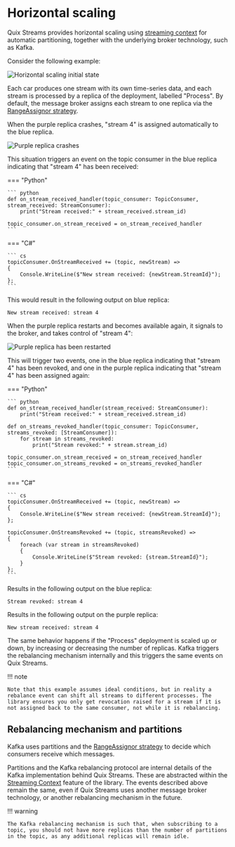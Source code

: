 # Horizontal scaling

Quix Streams provides horizontal scaling using [streaming context](streaming-context.md) for automatic partitioning, together with the underlying broker technology, such as Kafka.

Consider the following example:

![Horizontal scaling initial state](../images/QuixHorizontalScaling1.png)

Each car produces one stream with its own time-series data, and each stream is processed by a replica of the deployment, labelled "Process". By default, the message broker assigns each stream to one replica via the [RangeAssignor strategy](https://kafka.apache.org/23/javadoc/org/apache/kafka/clients/consumer/RangeAssignor.html).

When the purple replica crashes, "stream 4" is assigned automatically to the blue replica.

![Purple replica crashes](../images/QuixHorizontalScaling2.png)

This situation triggers an event on the topic consumer in the blue replica indicating that "stream 4" has been received:

=== "Python"
    
    ``` python
    def on_stream_received_handler(topic_consumer: TopicConsumer, stream_received: StreamConsumer):
        print("Stream received:" + stream_received.stream_id)
    
    topic_consumer.on_stream_received = on_stream_received_handler
    ```

=== "C\#"
    
    ``` cs
    topicConsumer.OnStreamReceived += (topic, newStream) =>
    {
        Console.WriteLine($"New stream received: {newStream.StreamId}");
    };
    ```

This would result in the following output on blue replica:

``` console
New stream received: stream 4
```

When the purple replica restarts and becomes available again, it signals to the broker, and takes control of "stream 4":

![Purple replica has been restarted](../images/QuixHorizontalScaling3.png)

This will trigger two events, one in the blue replica indicating that "stream 4" has been revoked, and one in the purple replica indicating that "stream 4" has been assigned again:

=== "Python"
    
    ``` python
    def on_stream_received_handler(stream_received: StreamConsumer):
        print("Stream received:" + stream_received.stream_id)
    
    def on_streams_revoked_handler(topic_consumer: TopicConsumer, streams_revoked: [StreamConsumer]):
        for stream in streams_revoked:
            print("Stream revoked:" + stream.stream_id)
    
    topic_consumer.on_stream_received = on_stream_received_handler
    topic_consumer.on_streams_revoked = on_streams_revoked_handler
    ```

=== "C\#"
    
    ``` cs
    topicConsumer.OnStreamReceived += (topic, newStream) =>
    {
        Console.WriteLine($"New stream received: {newStream.StreamId}");
    };
    
    topicConsumer.OnStreamsRevoked += (topic, streamsRevoked) =>
    {
        foreach (var stream in streamsRevoked)
        {
            Console.WriteLine($"Stream revoked: {stream.StreamId}");
        }
    };
    ```

Results in the following output on the blue replica:

``` console
Stream revoked: stream 4
```

Results in the following output on the purple replica:

``` console
New stream received: stream 4
```

The same behavior happens if the "Process" deployment is scaled up or down, by increasing or decreasing the number of replicas. Kafka triggers the rebalancing mechanism internally and this triggers the same events on Quix Streams. 

!!! note

    Note that this example assumes ideal conditions, but in reality a rebalance event can shift all streams to different processes. The library ensures you only get revocation raised for a stream if it is not assigned back to the same consumer, not while it is rebalancing.

## Rebalancing mechanism and partitions

Kafka uses partitions and the [RangeAssignor strategy](https://kafka.apache.org/23/javadoc/org/apache/kafka/clients/consumer/RangeAssignor.html) to decide which consumers receive which messages. 

Partitions and the Kafka rebalancing protocol are internal details of the Kafka implementation behind Quix Streams. These are abstracted within the [Streaming Context](streaming-context.md) feature of the library. The events described above remain the same, even if Quix Streams uses another message broker technology, or another rebalancing mechanism in the future.

!!! warning

    The Kafka rebalancing mechanism is such that, when subscribing to a topic, you should not have more replicas than the number of partitions in the topic, as any additional replicas will remain idle.
